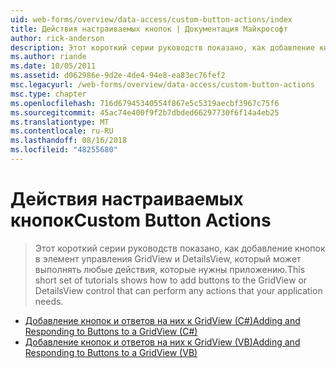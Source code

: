 ```yaml
---
uid: web-forms/overview/data-access/custom-button-actions/index
title: Действия настраиваемых кнопок | Документация Майкрософт
author: rick-anderson
description: Этот короткий серии руководств показано, как добавление кнопок в элемент управления GridView и DetailsView, который может выполнять любые действия, которые нужны приложению.
ms.author: riande
ms.date: 10/05/2011
ms.assetid: d062986e-9d2e-4de4-94e8-ea83ec76fef2
msc.legacyurl: /web-forms/overview/data-access/custom-button-actions
msc.type: chapter
ms.openlocfilehash: 716d67945340554f867e5c5319aecbf3967c75f6
ms.sourcegitcommit: 45ac74e400f9f2b7dbded66297730f6f14a4eb25
ms.translationtype: MT
ms.contentlocale: ru-RU
ms.lasthandoff: 08/16/2018
ms.locfileid: "48255680"
---
```

<a name="custom-button-actions"></a><span data-ttu-id="235cd-103">Действия настраиваемых кнопок</span><span class="sxs-lookup"><span data-stu-id="235cd-103">Custom Button Actions</span></span>
====================
> <span data-ttu-id="235cd-104">Этот короткий серии руководств показано, как добавление кнопок в элемент управления GridView и DetailsView, который может выполнять любые действия, которые нужны приложению.</span><span class="sxs-lookup"><span data-stu-id="235cd-104">This short set of tutorials shows how to add buttons to the GridView or DetailsView control that can perform any actions that your application needs.</span></span>


- [<span data-ttu-id="235cd-105">Добавление кнопок и ответов на них к GridView (C#)</span><span class="sxs-lookup"><span data-stu-id="235cd-105">Adding and Responding to Buttons to a GridView (C#)</span></span>](adding-and-responding-to-buttons-to-a-gridview-cs.md)
- [<span data-ttu-id="235cd-106">Добавление кнопок и ответов на них к GridView (VB)</span><span class="sxs-lookup"><span data-stu-id="235cd-106">Adding and Responding to Buttons to a GridView (VB)</span></span>](adding-and-responding-to-buttons-to-a-gridview-vb.md)
